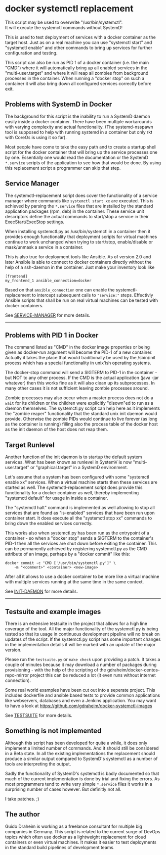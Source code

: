 # docker systemctl replacement

This script may be used to overwrite "/usr/bin/systemctl".   
It will execute the systemctl commands without SystemD!

This is used to test deployment of services with a docker
container as the target host. Just as on a real machine you 
can use "systemctl start" and "systemctl enable" and other 
commands to bring up services for further configuration and 
testing.

This script can also be run as PID 1 of a docker container
(i.e. the main "CMD") where it will automatically bring up
all enabled services in the "multi-user.target" and where it 
will reap all zombies from background processes in the container.
When running a "docker stop" on such a container it will also 
bring down all configured services correctly before exit.

## Problems with SystemD in Docker

The background for this script is the inability to run a
SystemD daemon easily inside a docker container. There have
been multiple workarounds with varying complexity and actual
functionality. (The systemd-nsspawn tool is supposed to help 
with  running systemd in a container but only rkt with CoreOs 
is using it so far).

Most people have come to take the easy path and to create a
startup shell script for the docker container that will
bring up the service processes one by one. Essentially one would
read the documentation or the SystemD `*.service` scripts of the
application to see how that would be done. By using this
replacement script a programmer can skip that step.

## Service Manager

The systemctl-replacement script does cover the functionality
of a service manager where commands like `systemctl start xx`
are executed. This is achieved by parsing the `*.service`
files that are installed by the standard application packages 
(rpm, deb) in the container. These service unit descriptors
define the actual commands to start/stop a service in their
ExecStart/ExecStop settings.

When installing systemctl.py as /usr/bin/systemctl in a
container then it provides enough functionality that
deployment scripts for virtual machines continue to
work unchanged when trying to start/stop, enable/disable
or mask/unmask a service in a container.

This is also true for deployment tools like Ansible. As of 
version 2.0 and later Ansible is able to connect to docker 
containers directly without the help of a ssh-daemon in 
the container. Just make your inventory look like

    [frontend]
    my_frontend_1 ansible_connection=docker

Based on that `ansible_connection` one can enable the
systemctl-replacement to intercept subsequent calls
to `"service:"` steps. Effectivly Ansible scripts that 
shall be run on real virtual machines can be tested 
with docker containers.

See [SERVICE-MANAGER](SERVICE-MANAGER.md) for more details.

---

## Problems with PID 1 in Docker

The command listed as "CMD" in the docker image properties
or being given as docker-run argument will become the PID-1
of a new container. Actually it takes the place that would
traditionally be used by the /sbin/init process which has
a special functionality in unix'ish operating systems.

The docker-stop command will send a SIGTERM to PID-1 in
the container - but NOT to any other process. If the CMD
is the actual application (java -jar whatever) then this
works fine as it will also clean up its subprocesses. In
many other cases it is not sufficient leaving zombie
processes around. 

Zombie processes may also occur when a master process does 
not do a `wait` for its children or the children were
explicitly "disown"ed to run as a daemon themselves. The
systemctl.py script can help here as it implements the
"zombie reaper" functionality that the standard unix
init daemon would provide. Otherwise the zombie PIDs would
continue to live forever (as long as the container is
running) filling also the process table of the docker host
as the init daemon of the host does not reap them.

## Target Runlevel

Another function of the init daemon is to startup the
default system services. What has been known as runlevel
in SystemV is now "multi-user.target" or "graphical.target"
in a SystemD environment.

Let's assume that a system has been configured with some
"systemctl enable xx" services. When a virtual machine
starts then these services are started as well. The
systemctl-replacement script does provide this functionality
for a docker container as well, thereby implementing
"systemctl default" for usage in inside a container.

The "systemctl halt" command is implemented as well
allowing to stop all services that are found as
"is-enabled" services that have been run upon container
start. It does execute all the "systemctl stop xx"
commands to bring down the enabled services correctly.

This works also when systemctl.py has been run as the
entrypoint of a container - so when a "docker stop"
sends a SIGTERM to the container's PID-1 then all the
services are shut down before exiting the container.
This can be permanently achieved by registering
systemctl.py  as the CMD attribute of an image,
perhaps by a "docker commit" like this:

    docker commit -c "CMD ['/usr/bin/systemctl.py']" \
        -m "<comment>" <container> <new-image>

After all it allows to use a docker container to be
more like a virtual machine with multiple services
running at the same time in the same context.

See [INIT-DAEMON](INIT-DAEMON.md) for more details.

---

## Testsuite and example images

There is an extensive testsuite in the project that allows
for a high line coverage of the tool. All the major functionality
of the systemctl.py is being tested so that its usage in 
continuous development pipeline will no break on updates of
the script. If the systemctl.py script has some important
changes in the implementation details it will be marked with
an update of the major version. 

Please run the `testsuite.py` or `make check` upon providing
a patch. It takes a couple of minutes because it may download
a number of packages during provisioning - with the help of the
scripting of the gdraheim/docker-centos-repo-mirror project this 
can be reduced a lot (it even runs without internet connection).

Some real world examples have been cut out into a seperate
project. This includes dockerfile and ansible based tests
to provide common applications like webservers, databases
and even a Jenkins application. You may want to have a look
at https://github.com/gdraheim/docker-systemctl-images

See [TESTSUITE](TESTUITE.md) for more details.

## Something is not implemented

Although this script has been developed for quite a while,
it does only implement a limited number of commands. And
it should still be considered in a Beta state. In all the
existing implementations the replacement should produce 
a similar output compared to SystemD's systemctl as a number 
of tools are interpreting the output.

Sadly the functionality of SystemD's systemctl is badly
documented so that much of the current implementation is
done by trial and fixing the errors. As most programmers
tend to write very simple `*.service` files it works in a
surprising number of cases however. But definitly not all.

I take patches. ;)

## The author

Guido Draheim is working as a freelance consultant for
multiple big companies in Germany. This script is related to 
the current surge of DevOps topics which often use docker 
as a lightweight replacement for cloud containers or even 
virtual machines. It makes it easier to test deployments
in the standard build pipelines of development teams.

